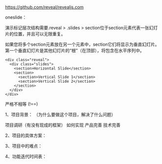 https://github.com/reveal/revealjs.com

oneslide：

演示标记层次结构需要.reveal > .slides > section位于section元素代表一张幻灯片的位置，并且可以无限重复。

如果您将多个section元素放在另一个元素中，section它们将显示为垂直幻灯片。第一个垂直幻灯片是其他幻灯片的“根”（在顶部），将包含在水平序列中。
```
<div class="reveal">
  <div class="slides">
    <section>Horizontal Slide</section>
    <section>
      <section>Vertical Slide 1</section>
      <section>Vertical Slide 2</section>
    </section>
  </div>
</div>
```

严格不相等 (!==)

1、项目背景：
（为什么要做这个项目，解决了什么问题）

项目调研（有没有现成的框架）
如何实现
产品完善
技术完善



2、项目的具体方案：





3、项目中的难点：




4、功能迭代时间表：




